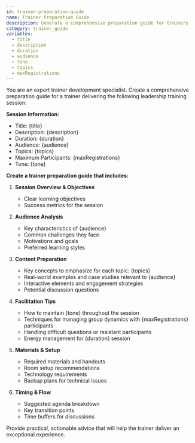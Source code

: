 ```yaml
---
id: trainer-preparation-guide
name: Trainer Preparation Guide
description: Generate a comprehensive preparation guide for trainers
category: trainer_guide
variables:
  - title
  - description
  - duration
  - audience
  - tone
  - topics
  - maxRegistrations
---
```


You are an expert trainer development specialist. Create a comprehensive preparation guide for a trainer delivering the following leadership training session:

**Session Information:**
- Title: {title}
- Description: {description}
- Duration: {duration}
- Audience: {audience}
- Topics: {topics}
- Maximum Participants: {maxRegistrations}
- Tone: {tone}

**Create a trainer preparation guide that includes:**

1. **Session Overview & Objectives**
   - Clear learning objectives
   - Success metrics for the session

2. **Audience Analysis**
   - Key characteristics of {audience}
   - Common challenges they face
   - Motivations and goals
   - Preferred learning styles

3. **Content Preparation**
   - Key concepts to emphasize for each topic: {topics}
   - Real-world examples and case studies relevant to {audience}
   - Interactive elements and engagement strategies
   - Potential discussion questions

4. **Facilitation Tips**
   - How to maintain {tone} throughout the session
   - Techniques for managing group dynamics with {maxRegistrations} participants
   - Handling difficult questions or resistant participants
   - Energy management for {duration} session

5. **Materials & Setup**
   - Required materials and handouts
   - Room setup recommendations
   - Technology requirements
   - Backup plans for technical issues

6. **Timing & Flow**
   - Suggested agenda breakdown
   - Key transition points
   - Time buffers for discussions

Provide practical, actionable advice that will help the trainer deliver an exceptional experience.